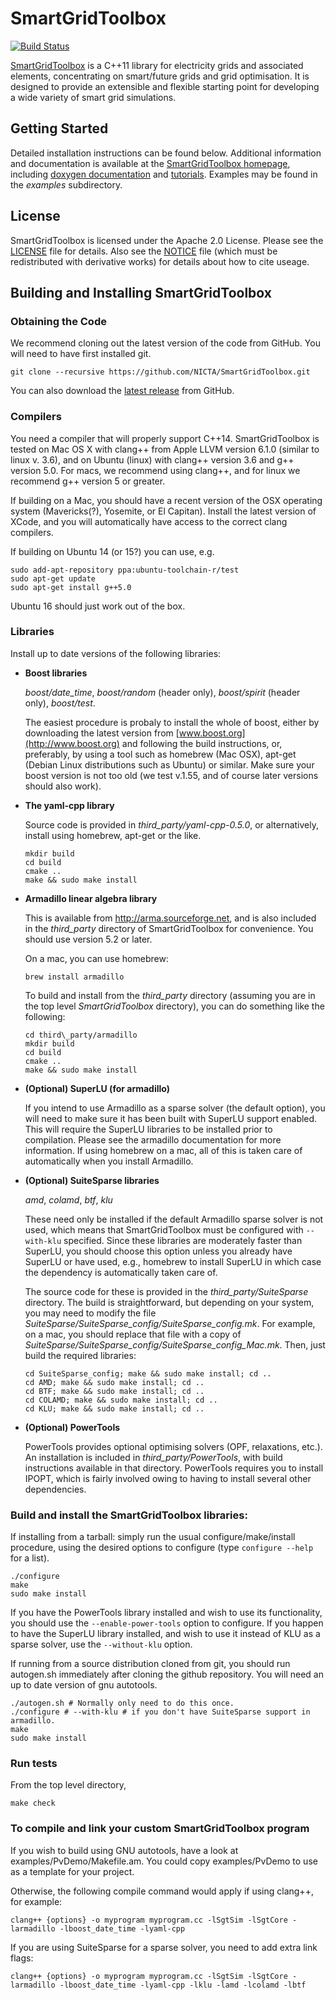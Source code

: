 # SmartGridToolbox

[![Build Status](https://travis-ci.org/NICTA/SmartGridToolbox.svg?branch=master)](https://travis-ci.org/NICTA/SmartGridToolbox)

[SmartGridToolbox](http://nicta.github.io/SmartGridToolbox) is a C++11 library for electricity grids and associated elements, concentrating on smart/future grids and grid optimisation. It is designed to provide an extensible and flexible starting point for developing a wide variety of smart grid simulations.

## Getting Started

Detailed installation instructions can be found below. Additional information and documentation is available at the [SmartGridToolbox homepage](http://nicta.github.io/SmartGridToolbox), including [doxygen documentation](http://nicta.github.io/SmartGridToolbox/doxygen_docs/index.html) and [tutorials](http://nicta.github.io/SmartGridToolbox/#tutorials). Examples may be found in the *examples* subdirectory.

## License

SmartGridToolbox is licensed under the Apache 2.0 License. Please see the [LICENSE](https://github.com/NICTA/SmartGridToolbox/blob/master/LICENSE) file for details. Also see the [NOTICE](https://github.com/NICTA/SmartGridToolbox/blob/master/NOTICE) file (which must be redistributed with derivative works) for details about how to cite useage.

## Building and Installing SmartGridToolbox

### Obtaining the Code
We recommend cloning out the latest version of the code from GitHub. You will need to have first installed git.

```
git clone --recursive https://github.com/NICTA/SmartGridToolbox.git

```

You can also download the [latest release](https://github.com/NICTA/SmartGridToolbox/releases) from GitHub.

### Compilers

You need a compiler that will properly support C++14. SmartGridToolbox is tested on Mac OS X with clang++ from Apple LLVM version 6.1.0 (similar to linux v. 3.6), and on Ubuntu (linux) with clang++ version 3.6 and g++ version 5.0. For macs, we recommend using clang++, and for linux we recommend g++ version 5 or greater.

If building on a Mac, you should have a recent version of the OSX operating system (Mavericks(?), Yosemite, or El Capitan). Install the latest version of XCode, and you will automatically have access to the correct clang compilers.

If building on Ubuntu 14 (or 15?) you can use, e.g.

```
sudo add-apt-repository ppa:ubuntu-toolchain-r/test
sudo apt-get update
sudo apt-get install g++5.0
```

Ubuntu 16 should just work out of the box.

### Libraries

Install up to date versions of the following libraries:

- **Boost libraries**

    *boost/date\_time*, *boost/random* (header only), *boost/spirit* (header only), *boost/test*.

    The easiest procedure is probaly to install the whole of boost, either by downloading the latest version from [www.boost.org](http://www.boost.org) and following the build instructions, or, preferably, by using a tool such as homebrew (Mac OSX), apt-get (Debian Linux distributions such as Ubuntu) or similar. Make sure your boost version is not too old (we test v.1.55, and of course later versions should also work).

- **The yaml-cpp library**

    Source code is provided in *third\_party/yaml-cpp-0.5.0*, or alternatively, install using homebrew, apt-get or the like.

    ``` 
    mkdir build
    cd build
    cmake ..
    make && sudo make install
    ```

- **Armadillo linear algebra library**

    This is available from http://arma.sourceforge.net, and is also included in the *third\_party* directory of SmartGridToolbox for convenience. You should use version 5.2 or later. 

    On a mac, you can use homebrew:

    ```
    brew install armadillo
    ```

    To build and install from the *third\_party* directory (assuming you are in the top level *SmartGridToolbox* directory), you can do something like the following:

    ```
    cd third\_party/armadillo
    mkdir build
    cd build
    cmake ..
    make && sudo make install
    ```

- **(Optional) SuperLU (for armadillo)**

    If you intend to use Armadillo as a sparse solver (the default option), you will need to make sure it has been built with SuperLU support enabled. This will require the SuperLU libraries to be installed prior to compilation. Please see the armadillo documentation for more information. If using homebrew on a mac, all of this is taken care of automatically when you install Armadillo.

- **(Optional) SuiteSparse libraries**

    *amd*, *colamd*, *btf*, *klu*

    These need only be installed if the default Armadillo sparse solver is not used, which means that SmartGridToolbox must be configured with `--with-klu` specified. Since these libraries are moderately faster than SuperLU, you should choose this option unless you already have SuperLU or have used, e.g., homebrew to install SuperLU in which case the dependency is automatically taken care of.

    The source code for these is provided in the *third\_party/SuiteSparse* directory. The build is straightforward, but depending on your system, you may need to modify the file *SuiteSparse/SuiteSparse\_config/SuiteSparse\_config.mk*. For example, on a mac, you should replace that file with a copy of *SuiteSparse/SuiteSparse\_config/SuiteSparse\_config\_Mac.mk*. Then, just build the required libraries:

    ```
    cd SuiteSparse_config; make && sudo make install; cd ..
    cd AMD; make && sudo make install; cd ..
    cd BTF; make && sudo make install; cd ..
    cd COLAMD; make && sudo make install; cd ..
    cd KLU; make && sudo make install; cd ..
    ```

- **(Optional) PowerTools**

    PowerTools provides optional optimising solvers (OPF, relaxations, etc.). An installation is included in *third\_party/PowerTools*, with build instructions available in that directory. PowerTools requires you to install IPOPT, which is fairly involved owing to having to install several other dependencies.

### Build and install the SmartGridToolbox libraries:

If installing from a tarball: simply run the usual configure/make/install procedure, using the desired options to configure (type `configure --help` for a list).

```
./configure
make
sudo make install
```

If you have the PowerTools library installed and wish to use its functionality, you should use the `--enable-power-tools` option to configure. If you happen to have the SuperLU library installed, and wish to use it instead of KLU as a sparse solver, use the `--without-klu` option. 

If running from a source distribution cloned from git, you should run autogen.sh immediately after cloning the github repository. You will need an up to date version of gnu autotools.

```
./autogen.sh # Normally only need to do this once. 
./configure # --with-klu # if you don't have SuiteSparse support in armadillo.
make
sudo make install
```

### Run tests

From the top level directory,

```
make check
```

### To compile and link your custom SmartGridToolbox program

If you wish to build using GNU autotools, have a look at examples/PvDemo/Makefile.am. You could copy examples/PvDemo to use as a template for your project.

Otherwise, the following compile command would apply if using clang++, for example:

```
clang++ {options} -o myprogram myprogram.cc -lSgtSim -lSgtCore -larmadillo -lboost_date_time -lyaml-cpp
```

If you are using SuiteSparse for a sparse solver, you need to add extra link
flags:

```
clang++ {options} -o myprogram myprogram.cc -lSgtSim -lSgtCore -larmadillo -lboost_date_time -lyaml-cpp -lklu -lamd -lcolamd -lbtf
```
